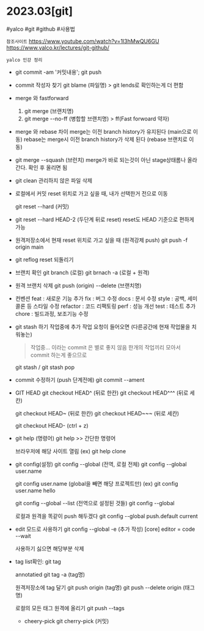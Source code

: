 # 2023.03[git]
#yalco #git #github #사용법

`참조사이트`
https://www.youtube.com/watch?v=1I3hMwQU6GU
https://www.yalco.kr/lectures/git-github/

`yalco 인강 정리`
* git commit -am '커밋내용'; git push

* commit 작성자 찾기
  git blame (파일명) > git lends로 확인하는게 더 편함

<!---------------------------------------------------------------------->

* merge 와 fastforward
  1. git merge (브랜치명)
  2. git merge --no-ff (병합할 브랜치명) > ff(Fast forwoard 약자)

* merge 와 rebase 차이
  merge는 이전 branch history가 유지된다 (main으로 이동)
  rebase는 merge시 이전 branch history가 삭제 된다 (rebase 브랜치로 이동)

* git merge --squash (브런치)
  merge가 바로 되는것이 아닌 stage상태롬나 올라간다. 확인 후 올리면 됨

* git clean
  관리하지 않은 파일 삭제

<!---------------------------------------------------------------------->

* 로컬에서 커밋 reset 위치로 가고 싶을 때, 내가 선택한거 전으로 이동

  git reset --hard (커밋)

* git reset --hard HEAD-2 (두단계 뒤로 reset)
  reset도 HEAD 기준으로 편하게 가능

* 원격저장소에서 현재 reset 위치로 가고 싶을 때 (원격강제 push)
  git push -f origin main

* git reflog
  reset 되돌리기

<!---------------------------------------------------------------------->

* 브랜치 확인
  git branch (로컬)
  git brnach -a (로컬 + 원격)

* 원격 브랜치 삭제
  git push (origin) --delete (브랜치명)

<!---------------------------------------------------------------------->

* 컨벤션
  feat : 새로운 기능 추가
  fix : 버그 수정
  docs : 문서 수정
  style : 공백, 세미콜론 등 스타일 수정
  refactor : 코드 리팩토링
  perf : 성능 개선
  test : 테스트 추가
  chore : 빌드과정, 보조기능 수정

* git stash 하기
  작업중에 추가 작업 요청이 들어오면 (다른공간에 현재 작업물을 치워놓는)
  > 작업중... 이라는 commit 은 별로 좋지 않음
  > 한개의 작업끼리 모아서 commit 하는게 좋으므로

  git stash / git stash pop

* commit 수정하기 (push 단계전에)
  git commit --ament
  
<!---------------------------------------------------------------------->

* GIT HEAD
  git checkout HEAD^ (뒤로 한칸)
  git checkout HEAD^^^ (뒤로 세칸)

  git checkout HEAD~ (뒤로 한칸)
  git checkout HEAD~~~ (뒤로 세칸)  

  git checkout HEAD- (ctrl + z)

* git help (명령어)
  git help >> 간단한 명령어

  브라우저에 해당 사이트 열림
  (ex) git help clone

* git config(설정)
  git config --global (전역, 로컬 전체)
  git config --global user.name

  git config user.name (global을 빼면 해당 프로젝트만)
  (ex) git config user.name hello

  git config --global --list (전역으로 설정된 것들)
  git config --global

  로컬과 원격을 똑같이 push 해두겠다
  git config --global push.default current

* edit 모드로 사용하기
  git config --global -e  (추가 작성)
  [core]
	editor = code --wait

  사용하기 싫으면 해당부분 삭제

<!---------------------------------------------------------------------->
* tag
  list확인: git tag

  annotatied
  git tag -a (tag명)
    
  원격저장소에 tag 달기
  git push origin (tag명)
  git push --delete origin (태그명)

  로컬의 모든 태그 원격에 올리기
  git push --tags

  * cheery-pick
  git cherry-pick (커밋)
